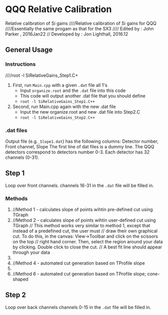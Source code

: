 # QQQ Relative Calibration
Relative calibration of Si gains
////Relative calibration of Si gains for QQQ
////Essentially the same progam as that for the SX3
//// Edited by : John Parker , 2016Jan22
//   Developed by : Jon Lighthall, 2016.12
## General Usage
### Instructions
////root -l SiRelativeGains_Step1.C+
1. First, run `Main.cpp` with a given `.dat` file all 1's
   * Input `organize.root` and the `.dat` file into this code
   * This code will output another .dat file that you should define
   * `root -l SiRelativeGains_Step1.C++`
2. Second, run Main.cpp again with the new .dat file
   * Input the new organize.root and new .dat file into Step2.C
   * `root -l SiRelativeGains_Step2.C++`

### .dat files
Output file (e.g.`_Slope1.dat`) has the following columns:
Detector number, Front channel, Slope
The first line of dat files is a dummy line.
The QQQ detectors correspond to detectors number 0-3. Each detector has 32 channels (0-31).

## Step 1
Loop over front channels. channels 16-31 in the `.dat` file will be filled in.

### Methods 
1. //Method 1 - calculates slope of points wihtin pre-defined cut using TGraph
2. //Method 2 - calculates slope of points wihtin user-defined cut using TGraph
  // This method works very similar to method 1, except that instead of a predefined cut, the user must
  // draw their own graphical cut. To do this, in the canvas: View->Toolbar and click on the scissors on the top
  // right hand corner. Then, select the region around your data by clicking. Double click to close the cut.
  // A best fit line should appear through your data
3.
4. //Method 4 - automated cut generation based on TProfile slope
5.
6.   //Method 6 - automated cut generation based on TProfile slope; cone-shaped

## Step 2
Loop over back channels
channels 0-15 in the `.dat` file will be filled in.